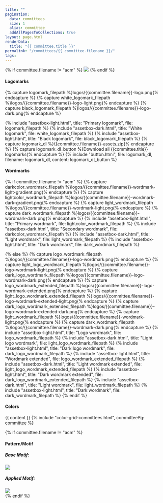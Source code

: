 ```yaml
---
title: ""
pagination:
  data: committees
  size: 1
  alias: committee
  addAllPagesToCollections: true
layout: page.html
renderData:
  title: "{{ committee.title }}"
permalink: "/committees/{{ committee.filename }}/"
tags:
---
```



{% if committee.filename != "acm" %}
<img class="image-full-width" src="{{ site.baseurl }}/assets/resized-banners/{{ committee.filename }}-banner.svg">
{% endif %}

<section section="padding-bottom: 3rem; padding-top: 3rem;">
  <h4 class="upper">Logomarks</h4>
  
  {% capture logomark_filepath %}logos/{{committee.filename}}-logo.png{% endcapture %}
  {% capture white_logomark_filepath %}logos/{{committee.filename}}-logo-light.png{% endcapture %}
  {% capture black_logomark_filepath %}logos/{{committee.filename}}-logo-dark.png{% endcapture %}

  {% include "assetbox-light.html", title: "Primary logomark", file: logomark_filepath %}
  {% include "assetbox-dark.html", title: "White logomark", file: white_logomark_filepath %}
  {% include "assetbox-light.html", title: "Black logomark", file: black_logomark_filepath %}
  {% capture logomark_dl %}{{committee.filename}}-assets.zip{% endcapture %}
  {% capture logomark_dl_button %}Download all {{committee.title}} logomarks{% endcapture %}
  {% include "button.html", file: logomark_dl, filename: logomark_dl, content: logomark_dl_button %}

</section>

<section section="padding-bottom: 3rem; padding-top: 3rem;">
  <h4 class="upper">Wordmarks</h4>
    
  {% if committee.filename != "acm" %}
  {% capture darkcolor_wordmark_filepath %}logos/{{committee.filename}}-wordmark-light-gradient.png{% endcapture %} 
  {% capture lightcolor_wordmark_filepath %}logos/{{committee.filename}}-wordmark-dark-gradient.png{% endcapture %}
  {% capture light_wordmark_filepath %}logos/{{committee.filename}}-wordmark-light.png{% endcapture %}
  {% capture dark_wordmark_filepath %}logos/{{committee.filename}}-wordmark-dark.png{% endcapture %}
  {% include "assetbox-light.html", title: "Primary wordmark", file: lightcolor_wordmark_filepath %}
  {% include "assetbox-dark.html", title: "Secondary wordmark", file: darkcolor_wordmark_filepath %}
  {% include "assetbox-dark.html", title: "Light wordmark", file: light_wordmark_filepath %}
  {% include "assetbox-light.html", title: "Dark wordmark", file: dark_wordmark_filepath %}

  {% else %}
  {% capture logo_wordmark_filepath %}logos/{{committee.filename}}-logo-wordmark.png{% endcapture %}
  {% capture light_logo_wordmark_filepath %}logos/{{committee.filename}}-logo-wordmark-light.png{% endcapture %}
  {% capture dark_logo_wordmark_filepath %}logos/{{committee.filename}}-logo-wordmark-dark.png{% endcapture %}
  {% capture logo_wordmark_extended_filepath %}logos/{{committee.filename}}-logo-wordmark-extended.png{% endcapture %}
  {% capture light_logo_wordmark_extended_filepath %}logos/{{committee.filename}}-logo-wordmark-extended-light.png{% endcapture %}
  {% capture dark_logo_wordmark_extended_filepath %}logos/{{committee.filename}}-logo-wordmark-extended-dark.png{% endcapture %}
  {% capture light_wordmark_filepath %}logos/{{committee.filename}}-wordmark-light.png{% endcapture %}
  {% capture dark_wordmark_filepath %}logos/{{committee.filename}}-wordmark-dark.png{% endcapture %}
  {% include "assetbox-light.html", title: "Logo wordmark", file: logo_wordmark_filepath %}
  {% include "assetbox-dark.html", title: "Light logo wordmark", file: light_logo_wordmark_filepath %}
  {% include "assetbox-light.html", title: "Dark logo wordmark", file: dark_logo_wordmark_filepath %}
  {% include "assetbox-light.html", title: "Wordmark extended", file: logo_wordmark_extended_filepath %}
  {% include "assetbox-dark.html", title: "Light wordmark extended", file: light_logo_wordmark_extended_filepath %}
  {% include "assetbox-light.html", title: "Dark wordmark extended", file: dark_logo_wordmark_extended_filepath %}
  {% include "assetbox-dark.html", title: "Light wordmark", file: light_wordmark_filepath %}
  {% include "assetbox-light.html", title: "Dark wordmark", file: dark_wordmark_filepath %}
  {% endif %}
</section>

<section>
  <h4 class="upper">Colors</h4>
  {{ content }}
  {% include "color-grid-committees.html", committeePg: committee %}
</section>

{% if committee.filename != "acm" %}
<section>
  <h4 class="upper">Pattern/Motif</h4>
  <h5>Base Motif:</h5>
  <img class="col-1" src="{{ site.baseurl }}/assets/logos/{{ committee.filename }}-motif-base.png">
  <h5>Applied Motif:</h5>
  <img class="col-1" src="{{ site.baseurl }}/assets/logos/{{ committee.filename }}-motif-applied.png">
</section>
{% endif %}


